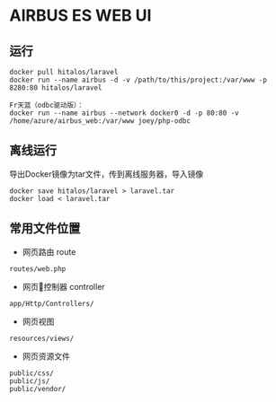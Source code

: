# AIRBUS ES WEB UI

## 运行
```
docker pull hitalos/laravel
docker run --name airbus -d -v /path/to/this/project:/var/www -p 8280:80 hitalos/laravel

Fr天蓝（odbc驱动版）：
docker run --name airbus --network docker0 -d -p 80:80 -v /home/azure/airbus_web:/var/www joey/php-odbc
```

## 离线运行
导出Docker镜像为tar文件，传到离线服务器，导入镜像
```
docker save hitalos/laravel > laravel.tar
docker load < laravel.tar
```

## 常用文件位置
* 网页路由 route
```
routes/web.php
```

* 网页控制器 controller
```
app/Http/Controllers/
```

* 网页视图
```
resources/views/
```

* 网页资源文件
```
public/css/
public/js/
public/vendor/
```
